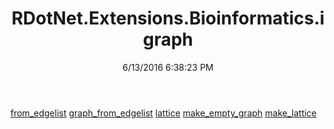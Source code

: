 ﻿---
title: RDotNet.Extensions.Bioinformatics.igraph
date: 6/13/2016 6:38:23 PM
---

[from_edgelist](T-RDotNet.Extensions.Bioinformatics.igraph.from_edgelist.html)
[graph_from_edgelist](T-RDotNet.Extensions.Bioinformatics.igraph.graph_from_edgelist.html)
[lattice](T-RDotNet.Extensions.Bioinformatics.igraph.lattice.html)
[make_empty_graph](T-RDotNet.Extensions.Bioinformatics.igraph.make_empty_graph.html)
[make_lattice](T-RDotNet.Extensions.Bioinformatics.igraph.make_lattice.html)
